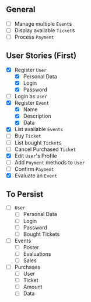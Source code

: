 

## General
- [ ] Manage multiple `Event`s
- [ ] Display available `Ticket`s
- [ ] Process `Payment`

## User Stories (First)
- [x] Register `User`
  - [x] Personal Data
  - [x] Login
  - [x] Password
- [ ] Login as `User`
- [x] Register `Event`
  - [x] Name  
  - [x] Description  
  - [x] Data  
- [x] List available `Events`  
- [ ] Buy `Ticket`  
- [ ] List bought `Ticket`s
- [ ] Cancel Purchased `Ticket` 
- [x] Edit `User`'s Profile
- [ ] Add `Payment` methods to `User`
- [ ] Confirm `Payment`
- [x] Evaluate an `Event`

## To Persist
- [ ] `User`
    - [ ] Personal Data
    - [ ] Login
    - [ ] Password
    - [ ] Bought Tickets
- [ ] Events
    - [ ] Poster
    - [ ] Evaluations
    - [ ] Sales
- [ ] Purchases
    - [ ] User
    - [ ] Ticket
    - [ ] Amount
    - [ ] Data